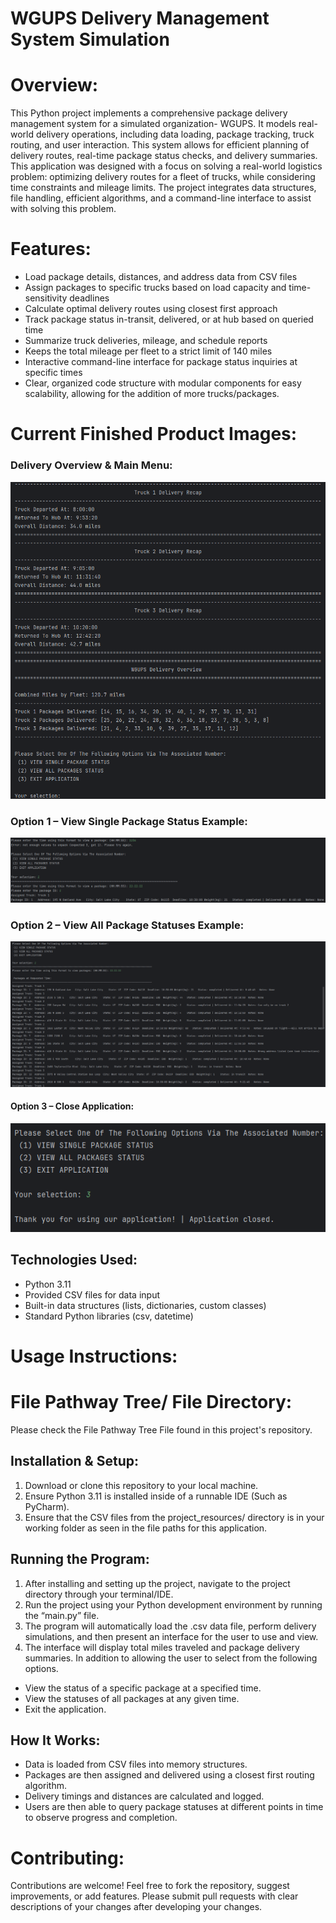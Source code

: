 # WGUPS Delivery Management System Simulation

# Overview:

This Python project implements a comprehensive package delivery management system for a simulated organization- WGUPS. It models real-world delivery operations, including data loading, package tracking, truck routing, and user interaction. This system allows for efficient planning of delivery routes, real-time package status checks, and delivery summaries. This application was designed with a focus on solving a real-world logistics problem: optimizing delivery routes for a fleet of trucks, while considering time constraints and mileage limits. The project integrates data structures, file handling, efficient algorithms, and a command-line interface to assist with solving this problem.

# Features:

-	Load package details, distances, and address data from CSV files
-	Assign packages to specific trucks based on load capacity and time-sensitivity deadlines
-	Calculate optimal delivery routes using closest first approach
-	Track package status in-transit, delivered, or at hub based on queried time
-	Summarize truck deliveries, mileage, and schedule reports
-	Keeps the total mileage per fleet to a strict limit of 140 miles
-	Interactive command-line interface for package status inquiries at specific times
-	Clear, organized code structure with modular components for easy scalability, allowing for the addition of more trucks/packages.

# Current Finished Product Images:


### Delivery Overview & Main Menu:

![WGUPS Delivery Overview and Main Menu](ReadMe_File_Images/WGUPS_Delivery_Overview_Main_Menu.png)

### Option 1 – View Single Package Status Example: 

![WGUPS – View Single Package Status Example](ReadMe_File_Images/WGUPS_Option1_View_Single_Package_Status_Example.png)

### Option 2 – View All Package Statuses Example: 

![WGUPS – View All Package Statuses Example](ReadMe_File_Images/WGUPS_Option2_View_All_Package_Status's_Example.png)

#### Option 3 – Close Application:

![WGUPS – Exit Application Screen](ReadMe_File_Images/WGUPS_Option3_Close_Application.png)

## Technologies Used:
-	Python 3.11
-	Provided CSV files for data input
-	Built-in data structures (lists, dictionaries, custom classes)
-	Standard Python libraries (csv, datetime)

# Usage Instructions:

# File Pathway Tree/ File Directory:
Please check the File Pathway Tree File found in this project's repository.

## Installation & Setup:
1.	Download or clone this repository to your local machine.
2.	Ensure Python 3.11 is installed inside of a runnable IDE (Such as PyCharm).
3.	Ensure that the CSV files from the project_resources/ directory is in your working folder as seen in the file paths for this application.
## Running the Program:
1.	After installing and setting up the project, navigate to the project directory through your terminal/IDE.
2.	Run the project using your Python development environment by running the “main.py” file.
3.	The program will automatically load the .csv data file, perform delivery simulations, and then present an interface for the user to use and view.
4.	The interface will display total miles traveled and package delivery summaries. In addition to allowing the user to select from the following options.
-	View the status of a specific package at a specified time.
-	View the statuses of all packages at any given time.
-	Exit the application.
## How It Works:
-	Data is loaded from CSV files into memory structures.
-	Packages are then assigned and delivered using a closest first routing algorithm.
-	Delivery timings and distances are calculated and logged.
-	Users are then able to query package statuses at different points in time to observe progress and completion.
# Contributing:
Contributions are welcome! Feel free to fork the repository, suggest improvements, or add features. Please submit pull requests with clear descriptions of your changes after developing your changes.
